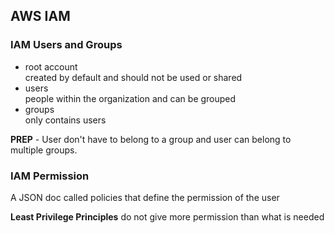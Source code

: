 ## AWS IAM

### IAM Users and Groups

- root account <br/>
  created by default and should not be used or shared
- users <br/>
  people within the organization and can be grouped
- groups <br/>
  only contains users

<b>PREP</b> - User don't have to belong to a group and user can belong to multiple groups.

### IAM Permission

A JSON doc called policies that define the permission of the user

<b>Least Privilege Principles</b> do not give more permission than what is needed
